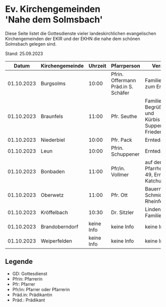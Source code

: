 # Ev. Kirchengemeinden<br>'Nahe dem Solmsbach'
Diese Seite listet die Gottesdienste vieler landeskirchlichen evangelischen Kirchengemeinden
der EKIR und der EKHN die nahe dem schönen Solmsbach gelegen sind.

Stand: 25.09.2023

Datum        | Kirchengemeinde | Uhrzeit    | Pfarrperson       | Veranstaltung |
------------ | --------------- | ---------- | ----------------- | ------------- |
01.10.2023   | Burgsolms       | 10:00      | Pfrin. Offermann<br>Präd.in S. Schäfer | Familiengottesdienst zum Erntedankfest | 
01.10.2023   | Braunfels       | 11:00      | Pfr. Seuthe       | Familien GD mit Begrüßung Katchus und<br>Kürbis-Suppenessen in der Friedenskirche |
01.10.2023   | Niederbiel      | 10:00      | Pfr. Pack         | Erntedank GD  |
01.10.2023   | Leun            | 10:00      | Pfrin. Schuppener | Erntedank GD  |
01.10.2023   | Bonbaden        | 11:00      | Pfr/in. Vollmer   | auf dem ehem. Pfarrhof, Hauptstr. 49, Erntedank mit Katchus | 
01.10.2023   | Oberwetz        | 11:00      | Pfr. Ott          | Bauernhof von Fr. Schmidt, Rheinfelserstr. 8 |
01.10.2023   | Kröffelbach     | 10:30      | Dr. Sitzler       | Lindenhof der Familie Andraschko | 
01.10.2023   | Brandoberndorf  | keine Info | keine Info        | keine Info    |
01.10.2023   | Weiperfelden    | keine Info | keine Info        | keine Info    |


## Legende
- GD: Gottesdienst
- Pfrin: Pfarrerin
- Pfr: Pfarrer
- Pfr/in: Pfarrer oder Pfarrerin
- Präd.in: Prädikantin
- Präd.: Prädikant
